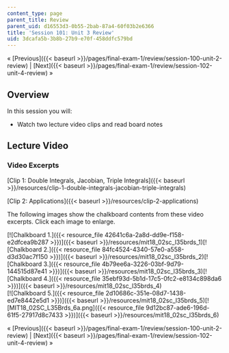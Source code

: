 ```yaml
---
content_type: page
parent_title: Review
parent_uid: d16553d3-0b55-2bab-87a4-60f03b2e6366
title: 'Session 101: Unit 3 Review'
uid: 3dcafa5b-3b8b-27b9-e70f-458ddfc579bd
---
```


« [Previous]({{< baseurl >}}/pages/final-exam-1/review/session-100-unit-2-review) | [Next]({{< baseurl >}}/pages/final-exam-1/review/session-102-unit-4-review) »

Overview
--------

In this session you will:

*   Watch two lecture video clips and read board notes

Lecture Video
-------------

### Video Excerpts

[Clip 1: Double Integrals, Jacobian, Triple Integrals]({{< baseurl >}}/resources/clip-1-double-integrals-jacobian-triple-integrals)

[Clip 2: Applications]({{< baseurl >}}/resources/clip-2-applications)

The following images show the chalkboard contents from these video excerpts. Click each image to enlarge.

[![Chalkboard 1.]({{< resource_file 42641c6a-2a8d-dd9e-f158-e2dfcea9b287 >}})]({{< baseurl >}}/resources/mit18_02sc_l35brds_1)[![Chalkboard 2.]({{< resource_file 84fc4524-4340-57e0-a558-d3d30ac7f150 >}})]({{< baseurl >}}/resources/mit18_02sc_l35brds_2)[![Chalkboard 3.]({{< resource_file 4b79ee6a-3226-03bf-9d79-144515d87e41 >}})]({{< baseurl >}}/resources/mit18_02sc_l35brds_3)[![Chalkboard 4.]({{< resource_file 35ebf93d-5b1d-17c5-0fc2-e8134c898da6 >}})]({{< baseurl >}}/resources/mit18_02sc_l35brds_4)  
[![Chalkboard 5.]({{< resource_file 2d10686c-351e-08d7-1438-ed7e8442e5d1 >}})]({{< baseurl >}}/resources/mit18_02sc_l35brds_5)[![MIT18_02SC_L35Brds_6a.png]({{< resource_file 9d12bc87-ade6-196d-61f5-27917d8c7433 >}})]({{< baseurl >}}/resources/mit18_02sc_l35brds_6)

« [Previous]({{< baseurl >}}/pages/final-exam-1/review/session-100-unit-2-review) | [Next]({{< baseurl >}}/pages/final-exam-1/review/session-102-unit-4-review) »